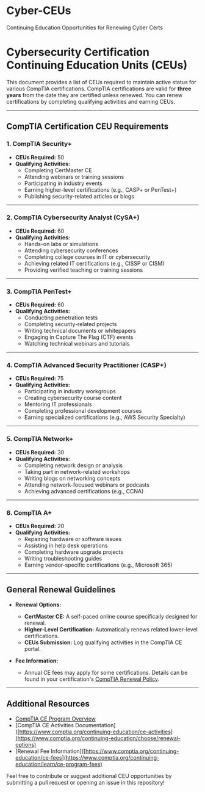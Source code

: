# Cyber-CEUs
Continuing Education Opportunities for Renewing Cyber Certs
# Cybersecurity Certification Continuing Education Units (CEUs)

This document provides a list of CEUs required to maintain active status for various CompTIA certifications. CompTIA certifications are valid for **three years** from the date they are certified unless renewed. You can renew certifications by completing qualifying activities and earning CEUs.

---

## CompTIA Certification CEU Requirements

### 1. **CompTIA Security+**
   - **CEUs Required:** 50
   - **Qualifying Activities:**
     - Completing CertMaster CE
     - Attending webinars or training sessions
     - Participating in industry events
     - Earning higher-level certifications (e.g., CASP+ or PenTest+)
     - Publishing security-related articles or blogs

---

### 2. **CompTIA Cybersecurity Analyst (CySA+)**
   - **CEUs Required:** 60
   - **Qualifying Activities:**
     - Hands-on labs or simulations
     - Attending cybersecurity conferences
     - Completing college courses in IT or cybersecurity
     - Achieving related IT certifications (e.g., CISSP or CISM)
     - Providing verified teaching or training sessions

---

### 3. **CompTIA PenTest+**
   - **CEUs Required:** 60
   - **Qualifying Activities:**
     - Conducting penetration tests
     - Completing security-related projects
     - Writing technical documents or whitepapers
     - Engaging in Capture The Flag (CTF) events
     - Watching technical webinars and tutorials

---

### 4. **CompTIA Advanced Security Practitioner (CASP+)**
   - **CEUs Required:** 75
   - **Qualifying Activities:**
     - Participating in industry workgroups
     - Creating cybersecurity course content
     - Mentoring IT professionals
     - Completing professional development courses
     - Earning specialized certifications (e.g., AWS Security Specialty)

---

### 5. **CompTIA Network+**
   - **CEUs Required:** 30
   - **Qualifying Activities:**
     - Completing network design or analysis
     - Taking part in network-related workshops
     - Writing blogs on networking concepts
     - Attending network-focused webinars or podcasts
     - Achieving advanced certifications (e.g., CCNA)

---

### 6. **CompTIA A+**
   - **CEUs Required:** 20
   - **Qualifying Activities:**
     - Repairing hardware or software issues
     - Assisting in help desk operations
     - Completing hardware upgrade projects
     - Writing troubleshooting guides
     - Earning vendor-specific certifications (e.g., Microsoft 365)

---

## General Renewal Guidelines
- **Renewal Options:**
  - **CertMaster CE:** A self-paced online course specifically designed for renewal.
  - **Higher-Level Certification:** Automatically renews related lower-level certifications.
  - **CEUs Submission:** Log qualifying activities in the CompTIA CE portal.
  
- **Fee Information:**
  - Annual CE fees may apply for some certifications. Details can be found in your certification's [CompTIA Renewal Policy](https://www.comptia.org/continuing-education).

---

## Additional Resources
- [CompTIA CE Program Overview](https://www.comptia.org/continuing-education)
- [CompTIA CE Activities Documentation]([https://www.comptia.org/continuing-education/ce-activities](https://www.comptia.org/continuing-education/choose/renewal-options)
- [Renewal Fee Information]([https://www.comptia.org/continuing-education/ce-fees](https://www.comptia.org/continuing-education/learn/ce-program-fees)

Feel free to contribute or suggest additional CEU opportunities by submitting a pull request or opening an issue in this repository!
